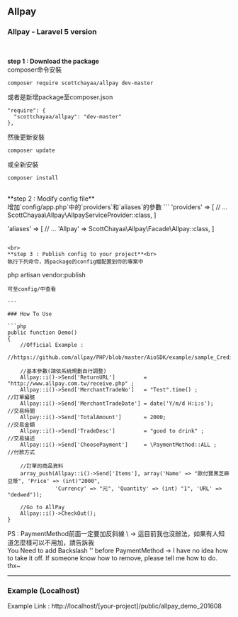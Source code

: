 ## Allpay
### Allpay - Laravel 5 version
<br>

**step 1 : Download the package**<br>
composer命令安裝
```
composer require scottchayaa/allpay dev-master
```
或者是新增package至composer.json
```
"require": {
  "scottchayaa/allpay": "dev-master"
},
```
然後更新安裝
```
composer update
```
或全新安裝
```
composer install
```

<br>
**step 2 : Modify config file**<br>
增加`config/app.php`中的`providers`和`aliases`的參數
```
'providers' => [
  // ...
  ScottChayaa\Allpay\AllpayServiceProvider::class,
]

'aliases' => [
  // ...
  'Allpay' => ScottChayaa\Allpay\Facade\Allpay::class,
]
```

<br>
**step 3 : Publish config to your project**<br>
執行下列命令，將package的config檔配置到你的專案中
```
php artisan vendor:publish
```
可至config/中查看

---

### How To Use 

```php
public function Demo()
{
    //Official Example : 
    //https://github.com/allpay/PHP/blob/master/AioSDK/example/sample_Credit_CreateOrder.php
    
    //基本參數(請依系統規劃自行調整)
    Allpay::i()->Send['ReturnURL']         = "http://www.allpay.com.tw/receive.php" ;
    Allpay::i()->Send['MerchantTradeNo']   = "Test".time() ;           //訂單編號
    Allpay::i()->Send['MerchantTradeDate'] = date('Y/m/d H:i:s');      //交易時間
    Allpay::i()->Send['TotalAmount']       = 2000;                     //交易金額
    Allpay::i()->Send['TradeDesc']         = "good to drink" ;         //交易描述
    Allpay::i()->Send['ChoosePayment']     = \PaymentMethod::ALL ;     //付款方式

    //訂單的商品資料
    array_push(Allpay::i()->Send['Items'], array('Name' => "歐付寶黑芝麻豆漿", 'Price' => (int)"2000",
               'Currency' => "元", 'Quantity' => (int) "1", 'URL' => "dedwed"));

    //Go to AllPay
    Allpay::i()->CheckOut();
}
```

PS : PaymentMethod前面一定要加反斜線 \ → 這目前我也沒辦法，如果有人知道怎麼樣可以不用加，請告訴我 <br>
You Need to add Backslash '\' before PaymentMethod → I have no idea how to take it off. If someone know how to remove, please tell me how to do. thx~

---

### Example (Localhost)
Example Link : 
http://localhost/[your-project]/public/allpay_demo_201608
